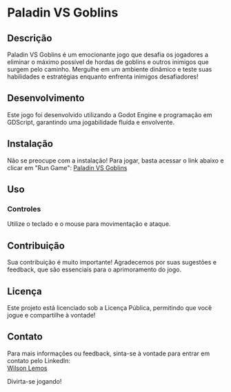 # Paladin VS Goblins

## Descrição
Paladin VS Goblins é um emocionante jogo que desafia os jogadores a eliminar o máximo possível de hordas de goblins e outros inimigos que surgem pelo caminho. Mergulhe em um ambiente dinâmico e teste suas habilidades e estratégias enquanto enfrenta inimigos desafiadores!

## Desenvolvimento
Este jogo foi desenvolvido utilizando a Godot Engine e programação em GDScript, garantindo uma jogabilidade fluída e envolvente.

## Instalação
Não se preocupe com a instalação! Para jogar, basta acessar o link abaixo e clicar em "Run Game":
[Paladin VS Goblins]([#](https://formigon.itch.io/paladins-vs-goblins))

## Uso
### Controles
Utilize o teclado e o mouse para movimentação e ataque.

## Contribuição
Sua contribuição é muito importante! Agradecemos por suas sugestões e feedback, que são essenciais para o aprimoramento do jogo.

## Licença
Este projeto está licenciado sob a Licença Pública, permitindo que você jogue e compartilhe à vontade!

## Contato
Para mais informações ou feedback, sinta-se à vontade para entrar em contato pelo LinkedIn:  
[Wilson Lemos](www.linkedin.com/in/wilson-lemos-118a88106)

Divirta-se jogando!
